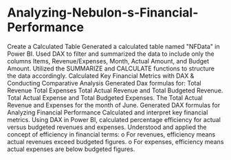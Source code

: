 # Analyzing-Nebulon-s-Financial-Performance
Create a Calculated Table
Generated a calculated table named "NFData" in Power BI. Used DAX to filter and summarized the data to include only the columns Items, Revenue/Expenses, Month, Actual Amount, and Budget Amount. Utilized the SUMMARIZE and CALCULATE functions to structure the data accordingly.
Calculated Key Financial Metrics with DAX & Conducting Comparative Analysis
Generated Dax formulas for:
Total Revenue
Total Expenses
Total Actual Revenue and Total Budgeted Revenue.
Total Actual Expense and Total Budgeted Expenses.
The Total Actual Revenue and Expenses for the month of June.
Generated DAX formulas for Analyzing Financial Performance
Calculated and interpret key financial metrics.
Using DAX in Power BI, calculated percentage efficiency for actual versus budgeted revenues and expenses. Understood and applied the concept of efficiency in financial terms:
o For revenues, efficiency means actual revenues exceed budgeted figures.
o For expenses, efficiency means actual expenses are below budgeted figures.
